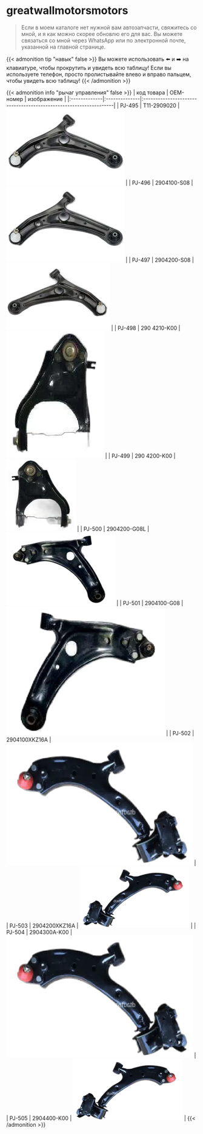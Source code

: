 # greatwallmotorsmotors

>Если в моем каталоге нет нужной вам автозапчасти, свяжитесь со мной, и я как можно скорее обновлю его для вас. Вы можете связаться со мной через WhatsApp или по электронной почте, указанной на главной странице.

{{< admonition tip "навык" false >}}
Вы можете использовать ⬅️ и ➡️ на клавиатуре, чтобы прокрутить и увидеть всю таблицу! Если вы используете телефон, просто пролистывайте влево и вправо пальцем, чтобы увидеть всю таблицу!
{{< /admonition >}}

{{< admonition info "рычаг управления" false >}}
| код товара   | OEM-номер     | изображение                                                       |
|:-------------|:--------------|:------------------------------------------------------------------|
| PJ-495       | T11-2909020   | ![T11-2909020](/images/auto-parts/greatwallmotors/2904100-S08.webp)     |
| PJ-496       | 2904100-S08   | ![2904100-S08](/images/auto-parts/greatwallmotors/2904100-S08.webp)     |
| PJ-497       | 2904200-S08   | ![2904200-S08](/images/auto-parts/greatwallmotors/2904200-S08.webp)     |
| PJ-498       | 290 4210-K00  | ![2904210-K00](/images/auto-parts/greatwallmotors/2904210-K00.webp)     |
| PJ-499       | 290 4200-K00  | ![2904200-K00](/images/auto-parts/greatwallmotors/2904200-K00.webp)     |
| PJ-500       | 2904200-G08L  | ![2904200-G08L](/images/auto-parts/greatwallmotors/2904200-G08L.webp)   |
| PJ-501       | 2904100-G08   | ![2904100-G08](/images/auto-parts/greatwallmotors/2904100-G08.webp)     |
| PJ-502       | 2904100XKZ16A | ![2904100XKZ16A](/images/auto-parts/greatwallmotors/2904100XKZ16A.webp) |
| PJ-503       | 2904200XKZ16A | ![2904200XKZ16A](/images/auto-parts/greatwallmotors/2904200XKZ16A.webp) |
| PJ-504       | 2904300A-K00  | ![2904300A-K00](/images/auto-parts/greatwallmotors/2904300A-K00.webp)   |
| PJ-505       | 2904400-K00   | ![2904400-K00](/images/auto-parts/greatwallmotors/2904400-K00.webp)     |
{{< /admonition >}}
